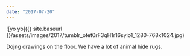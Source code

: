 ```yaml
---
date: "2017-07-20"
---
```


![yo yo]({{ site.baseurl }}/assets/images/2017/tumblr_otet0rF3qH1r16syio1_1280-768x1024.jpg)

Dojng drawings on the floor. We have a lot of animal hide rugs.
